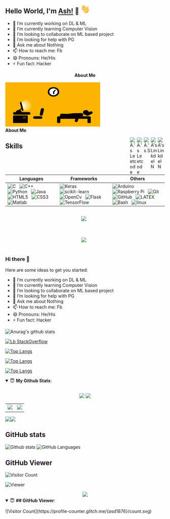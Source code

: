 ## Hello World, I'm [Ash!](https://github.io) 👋 <img src="https://github.com/asd1876/asd1876/blob/main/images/wave.gif" width="30px">
- 🔭 I’m currently working on DL & ML
- 🌱 I’m currently learning Computer Vision
- 👯 I’m looking to collaborate on ML  based project
- 🤔 I’m looking for help with PG
- 💬 Ask me about Nothing
- 📫 How to reach me: Fb
- 😄 Pronouns: He/His
- ⚡ Fun fact: Hacker

<p align='center'>
<strong>About Me </strong>

</p>

<p align='center'>

  
<img width="300px" height="140" src="https://github.com/asd1876/asd1876/blob/main/images/87ZWw9F.gif"><br> 
<strong>About Me </strong>
</p>


<a href="https://www.linkedin.com/in//">
  <img align="right" alt="A's LinkdeIN" width="22px" src="https://cdn.jsdelivr.net/npm/simple-icons@v3/icons/googlescholar.svg" />
</a>

<a href="https://www.linkedin.com/in//">
  <img align="right" alt="A's LinkdeIN" width="22px" src="https://cdn.jsdelivr.net/npm/simple-icons@v3/icons/linkedin.svg" />
</a>

<a href="https:/">
  <img align="right" alt="A.'s S" width="22px" src="https://cdn.jsdelivr.net/npm/simple-icons@v3/icons/stackoverflow.svg" />
</a>

<a href="https://l//">
  <img align="right" alt="A.'s Leetcode" width="22px" src="https://cdn.jsdelivr.net/npm/simple-icons@v3/icons/researchgate.svg" />
</a>

<a href="https://l//">
  <img align="right" alt="A.'s Leetcode" width="22px" src="https://cdn.jsdelivr.net/npm/simple-icons@v3/icons/github.svg" />
</a>




 ## Skills
| Languages  | Frameworks | Others |
| ---------- | ---------- | ---------- |
| ![C](https://img.shields.io/badge/-C-black?logo=c&style=social)&nbsp;&nbsp; ![C++](https://img.shields.io/badge/-c++-black?logo=c%2B%2B&style=social)&nbsp;&nbsp; ![Python](https://img.shields.io/badge/-Python-black?logo=Python&style=social)&nbsp;&nbsp; ![Java](https://img.shields.io/badge/-Java-black?logo=java&style=social)&nbsp;&nbsp; ![HTML5](https://img.shields.io/badge/-HTML5-black?logo=html5&style=social)&nbsp;&nbsp; ![CSS3](https://img.shields.io/badge/-CSS3-black?logo=css3&style=social)&nbsp;&nbsp; ![Matlab](https://img.shields.io/badge/-Matlab-black?logo=Mathworks&style=social)&nbsp;&nbsp;| ![Keras](https://img.shields.io/badge/-Keras-black?logo=Keras&style=social)&nbsp;&nbsp; ![scikit-learn](https://img.shields.io/badge/-scikit%20learn-black?logo=scikit-learn&style=social)&nbsp;&nbsp; ![OpenCv](https://img.shields.io/badge/OpenCv-black?logo=Open%20Source%20initiative&style=social)&nbsp;&nbsp; ![Flask](https://img.shields.io/badge/Flask-black?logo=Flask&style=social)&nbsp;&nbsp; ![TensorFlow](https://img.shields.io/badge/TensorFlow-black?logo=TensorFlow&style=social)&nbsp;&nbsp; | ![Arduino](https://img.shields.io/badge/Arduino-black?logo=Arduino&style=social)&nbsp;&nbsp; ![Raspberry Pi](https://img.shields.io/badge/Raspberry%20Pi-black?logo=Raspberry%20Pi&style=social)&nbsp;&nbsp; ![Git](https://img.shields.io/badge/-Git-black?logo=git&style=social)&nbsp;&nbsp; ![GitHub](https://img.shields.io/badge/-GitHub-black?logo=github&style=social)&nbsp;&nbsp; ![LATEX](https://img.shields.io/badge/-LATEX-black?logo=latex&style=social)&nbsp;&nbsp; ![Bash](https://img.shields.io/badge/-Bash-black?logo=GNU%20Bash&style=social)&nbsp;&nbsp; ![linux](https://img.shields.io/badge/-linux-black?logo=linux&style=social)&nbsp;&nbsp; | 





<div align="center">
<code>
<img  src="https://komarev.com/ghpvc/?username=asd1876&color=dc143c&style=plastic" /> 
  
</code>
</div>

<p align="center">
<code>
<img  src="https://komarev.com/ghpvc/?username=asd1876&color=dc143c&style=plastic" /> 
  
</code>
</p>




### Hi there 👋

<!--
**asd1876/asd1876** is a ✨ _special_ ✨ repository because its `README.md` (this file) appears on your GitHub profile.
-->
Here are some ideas to get you started:

- 🔭 I’m currently working on DL & ML
- 🌱 I’m currently learning Computer Vision
- 👯 I’m looking to collaborate on ML  based project
- 🤔 I’m looking for help with PG
- 💬 Ask me about Nothing
- 📫 How to reach me: Fb
- 😄 Pronouns: He/His
- ⚡ Fun fact: Hacker

![Anurag's github stats](https://github-readme-stats.vercel.app/api?username=asd1876&show_icons=true&theme=radical)

<!-- (compact or default) -->


[![Lb StackOverflow](https://github-readme-stackoverflow.vercel.app/?userID=14542180&layout=default&theme=dark)](https://stackoverflow.com/users/14542180/backlog-giash?tab=profile)

<!--START_SECTION:activity
### :zap: Recent Activity
<!--
[![Top Langs](https://github-readme-stats.vercel.app/api/top-langs/?username=asd1876)](https://github.com/anuraghazra/github-readme-stats)
-->


[![Top Langs](https://github-readme-stats.vercel.app/api/top-langs/?username=asd1876&hide=javascript,html)](https://github.com/anuraghazra/github-readme-stats)


[![Top Langs](https://github-readme-stats.vercel.app/api/top-langs/?username=asd1876&langs_count=8)](https://github.com/anuraghazra/github-readme-stats)


[![Top Langs](https://github-readme-stats.vercel.app/api/top-langs/?username=asd1876&layout=compact)](https://github.com/anuraghazra/github-readme-stats)



<details open>
 <summary> 😇 <b>My Github Stats</b>: </summary>
<br>
<p align = "center">
  <img src = "https://github-readme-stats.vercel.app/api?username=asd1876&show_icons=true&theme=tokyonight&line_height=27">
  <img src = "https://github-readme-stats.vercel.app/api/top-langs/?username=asd1876&hide=css,java,html&theme=tokyonight">
</p>
</details>



<table>
  <tr>
    <td valign="top"><img src="https://github-readme-stats.vercel.app/api/top-langs/?username=asd1876&layout=compact&show_icons=true&title_color=ffffff&icon_color=34abeb&text_color=daf7dc&bg_color=151515"/></td>
    <td valign="top"><img src="https://github-readme-stats.vercel.app/api?username=asd1876&show_icons=true&title_color=ffffff&icon_color=34abeb&text_color=daf7dc&bg_color=151515"/></td>
  </tr>
</table>



<div align="center">
  <div style="display: flex; align-items: flex-start;">
    <img src="https://github-readme-stats.vercel.app/api/top-langs/?username=anuraghazra&layout=compact&show_icons=true&title_color=ffffff&icon_color=34abeb&text_color=daf7dc&bg_color=151515"/>
    <img src="https://github-readme-stats.vercel.app/api?username=anuraghazra&show_icons=true&title_color=ffffff&icon_color=34abeb&text_color=daf7dc&bg_color=151515" />
  </div>
</div>





## GitHub stats
![Github stats](https://github-readme-stats.vercel.app/api?username=asd1876&count_private=true&show_icons=true&hide_title=true&include_all_commits=true)
![GitHub Languages](https://github-readme-stats.vercel.app/api/top-langs/?username=asd1876&hide=css,html,javascript&card_width=240)



## GitHub Viewer
![Visitor Count](https://profile-counter.glitch.me/{asd1876}/count.svg)

![Viewer](https://komarev.com/ghpvc/?username=asd1876&color=dc143c&style=plastic)

<div align="center">
 
<img src="https://komarev.com/ghpvc/?username=asd1876&color=orange&style=flat-square" />

</div>

<!--   -->

<details open>
 <summary> 😇 <b>## GitHub Viewer</b>: </summary>
<br>
![Visitor Count](https://profile-counter.glitch.me/{asd1876}/count.svg)
<!--
<p align = "center">
  ![Visitor Count](https://profile-counter.glitch.me/{asd1876}/count.svg)
</p> -->
</details>




<!--

**Languages and Tools:** 

![C](https://img.shields.io/badge/-C-black?logo=c&style=social)&nbsp;&nbsp;
![C++](https://img.shields.io/badge/-c++-black?logo=c%2B%2B&style=social)&nbsp;&nbsp;
![Python](https://img.shields.io/badge/-Python-black?logo=Python&style=social)&nbsp;&nbsp;
![Java](https://img.shields.io/badge/-Java-black?logo=java&style=social)&nbsp;&nbsp;
![HTML5](https://img.shields.io/badge/-HTML5-black?logo=html5&style=social)&nbsp;&nbsp;
![CSS3](https://img.shields.io/badge/-CSS3-black?logo=css3&style=social)&nbsp;&nbsp;
![Git](https://img.shields.io/badge/-Git-black?logo=git&style=social)&nbsp;&nbsp;
![GitHub](https://img.shields.io/badge/-GitHub-black?logo=github&style=social)&nbsp;&nbsp;
![LATEX](https://img.shields.io/badge/-LATEX-black?logo=latex&style=social)&nbsp;&nbsp;
![Bash](https://img.shields.io/badge/-Bash-black?logo=GNU%20Bash&style=social)&nbsp;&nbsp;
![Matlab](https://img.shields.io/badge/-Matlab-black?logo=Mathworks&style=social)&nbsp;&nbsp;

**Freameworks:** 

![Keras](https://img.shields.io/badge/-Keras-black?logo=Keras&style=social)&nbsp;&nbsp;
![scikit-learn](https://img.shields.io/badge/-scikit%20learn-black?logo=scikit-learn&style=social)&nbsp;&nbsp;
![OpenCv](https://img.shields.io/badge/OpenCv-black?logo=Open%20Source%20initiative&style=social)&nbsp;&nbsp;
![Flask](https://img.shields.io/badge/Flask-black?logo=Flask&style=social)&nbsp;&nbsp;
![TensorFlow](https://img.shields.io/badge/TensorFlow-black?logo=TensorFlow&style=social)&nbsp;&nbsp;
![Arduino](https://img.shields.io/badge/Arduino-black?logo=Arduino&style=social)&nbsp;&nbsp;
![Raspberry Pi](https://img.shields.io/badge/Raspberry%20Pi-black?logo=Raspberry%20Pi&style=social)&nbsp;&nbsp;
![](https://img.shields.io/badge/-black?logo= &style=social)&nbsp;&nbsp;
![](https://img.shields.io/badge/-black?logo= &style=social)&nbsp;&nbsp;

-->

